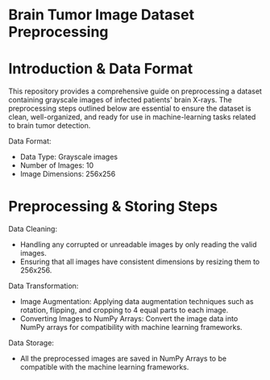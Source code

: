 # Brain Tumor Image Dataset Preprocessing

# Introduction & Data Format
This repository provides a comprehensive guide on preprocessing a dataset containing grayscale images of infected patients' brain X-rays. The preprocessing steps outlined below are essential to ensure the dataset is clean, well-organized, and ready for use in machine-learning tasks related to brain tumor detection.

Data Format: <br />
- Data Type: Grayscale images <br />
- Number of Images: 10 <br />
- Image Dimensions: 256x256 <br />

# Preprocessing & Storing Steps

Data Cleaning:

- Handling any corrupted or unreadable images by only reading the valid images.
- Ensuring that all images have consistent dimensions by resizing them to 256x256.

Data Transformation:

- Image Augmentation: Applying data augmentation techniques such as rotation, flipping, and cropping to 4 equal parts to each image.
- Converting Images to NumPy Arrays: Convert the image data into NumPy arrays for compatibility with machine learning frameworks.

Data Storage:

- All the preprocessed images are saved in NumPy Arrays to be compatible with the machine learning frameworks.


